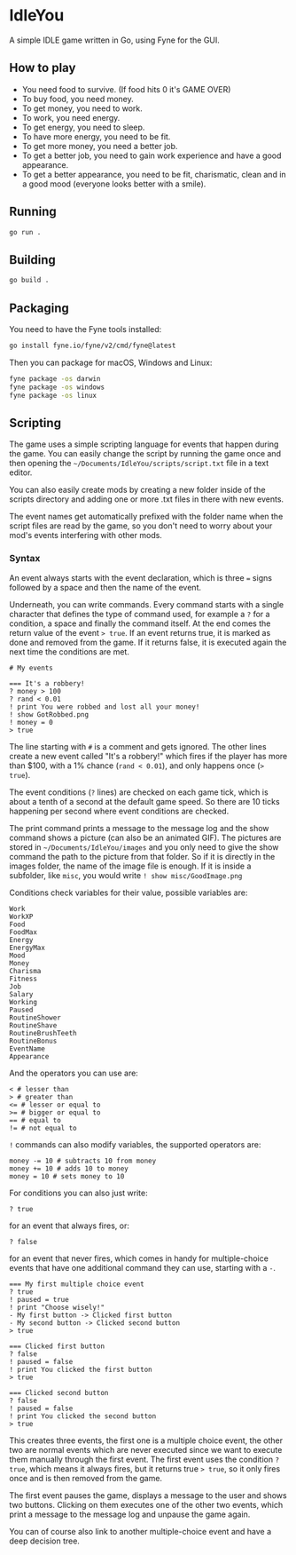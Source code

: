# IdleYou

A simple IDLE game written in Go, using Fyne for the GUI.

## How to play

- You need food to survive. (If food hits 0 it's GAME OVER)
- To buy food, you need money.
- To get money, you need to work.
- To work, you need energy.
- To get energy, you need to sleep.
- To have more energy, you need to be fit.
- To get more money, you need a better job.
- To get a better job, you need to gain work experience and have a good appearance.
- To get a better appearance, you need to be fit, charismatic, clean and in a good mood (everyone looks better with a smile).

## Running

```bash
go run .
```

## Building

```bash
go build .
```

## Packaging

You need to have the Fyne tools installed:

```bash
go install fyne.io/fyne/v2/cmd/fyne@latest
```

Then you can package for macOS, Windows and Linux:

```bash
fyne package -os darwin
fyne package -os windows
fyne package -os linux
```

## Scripting

The game uses a simple scripting language for events that happen during the game. You can easily change the script by running the game once and then opening the `~/Documents/IdleYou/scripts/script.txt` file in a text editor.

You can also easily create mods by creating a new folder inside of the scripts directory and adding one or more .txt files in there with new events.

The event names get automatically prefixed with the folder name when the script files are read by the game, so you don't need to worry about your mod's events interfering with other mods.

### Syntax

An event always starts with the event declaration, which is three `=` signs followed by a space and then the name of the event.

Underneath, you can write commands. Every command starts with a single character that defines the type of command used, for example a `?` for a condition, a space and finally the command itself. At the end comes the return value of the event `> true`. If an event returns true, it is marked as done and removed from the game. If it returns false, it is executed again the next time the conditions are met.

```
# My events

=== It's a robbery!
? money > 100
? rand < 0.01
! print You were robbed and lost all your money!
! show GotRobbed.png
! money = 0
> true
```

The line starting with `#` is a comment and gets ignored. The other lines create a new event called "It's a robbery!" which fires if the player has more than $100, with a 1% chance (`rand < 0.01`), and only happens once (`> true`).

The event conditions (`?` lines) are checked on each game tick, which is about a tenth of a second at the default game speed. So there are 10 ticks happening per second where event conditions are checked.

The print command prints a message to the message log and the show command shows a picture (can also be an animated GIF). The pictures are stored in `~/Documents/IdleYou/images` and you only need to give the show command the path to the picture from that folder. So if it is directly in the images folder, the name of the image file is enough. If it is inside a subfolder, like `misc`, you would write `! show misc/GoodImage.png`

Conditions check variables for their value, possible variables are:

```
Work
WorkXP
Food
FoodMax
Energy
EnergyMax
Mood
Money
Charisma
Fitness
Job
Salary
Working
Paused
RoutineShower
RoutineShave
RoutineBrushTeeth
RoutineBonus
EventName
Appearance
```

And the operators you can use are:

```
< # lesser than
> # greater than
<= # lesser or equal to
>= # bigger or equal to
== # equal to
!= # not equal to
```

`!` commands can also modify variables, the supported operators are:

```
money -= 10 # subtracts 10 from money
money += 10 # adds 10 to money
money = 10 # sets money to 10
```

For conditions you can also just write:

```
? true
```

for an event that always fires, or:

```
? false
```

for an event that never fires, which comes in handy for multiple-choice events that have one additional command they can use, starting with a `-`.

```
=== My first multiple choice event
? true
! paused = true
! print "Choose wisely!"
- My first button -> Clicked first button
- My second button -> Clicked second button
> true

=== Clicked first button
? false
! paused = false
! print You clicked the first button
> true

=== Clicked second button
? false
! paused = false
! print You clicked the second button
> true
```

This creates three events, the first one is a multiple choice event, the other two are normal events which are never executed since we want to execute them manually through the first event. The first event uses the condition `? true`, which means it always fires, but it returns true `> true`, so it only fires once and is then removed from the game.

The first event pauses the game, displays a message to the user and shows two buttons. Clicking on them executes one of the other two events, which print a message to the message log and unpause the game again.

You can of course also link to another multiple-choice event and have a deep decision tree.
